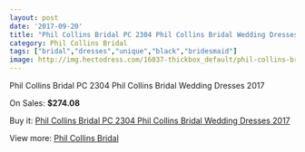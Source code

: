 ```yaml
---
layout: post
date: '2017-09-20'
title: "Phil Collins Bridal PC 2304 Phil Collins Bridal Wedding Dresses 2017"
category: Phil Collins Bridal
tags: ["bridal","dresses","unique","black","bridesmaid"]
image: http://img.hectodress.com/16037-thickbox_default/phil-collins-bridal-pc-2304-phil-collins-bridal-wedding-dresses-2013.jpg
---
```

Phil Collins Bridal PC 2304 Phil Collins Bridal Wedding Dresses 2017

On Sales: **$274.08**
<a href="https://www.hectodress.com/phil-collins-bridal/7813-phil-collins-bridal-pc-2304-phil-collins-bridal-wedding-dresses-2013.html"><amp-img layout="responsive" width="600" height="600" src="//img.hectodress.com/16037-thickbox_default/phil-collins-bridal-pc-2304-phil-collins-bridal-wedding-dresses-2013.jpg" alt="Phil Collins Bridal PC 2304 Phil Collins Bridal Wedding Dresses 2017 0" /></a>
<a href="https://www.hectodress.com/phil-collins-bridal/7813-phil-collins-bridal-pc-2304-phil-collins-bridal-wedding-dresses-2013.html"><amp-img layout="responsive" width="600" height="600" src="//img.hectodress.com/16038-thickbox_default/phil-collins-bridal-pc-2304-phil-collins-bridal-wedding-dresses-2013.jpg" alt="Phil Collins Bridal PC 2304 Phil Collins Bridal Wedding Dresses 2017 1" /></a>

Buy it: [Phil Collins Bridal PC 2304 Phil Collins Bridal Wedding Dresses 2017](https://www.hectodress.com/phil-collins-bridal/7813-phil-collins-bridal-pc-2304-phil-collins-bridal-wedding-dresses-2013.html "Phil Collins Bridal PC 2304 Phil Collins Bridal Wedding Dresses 2017")

View more: [Phil Collins Bridal](https://www.hectodress.com/137-phil-collins-bridal "Phil Collins Bridal")